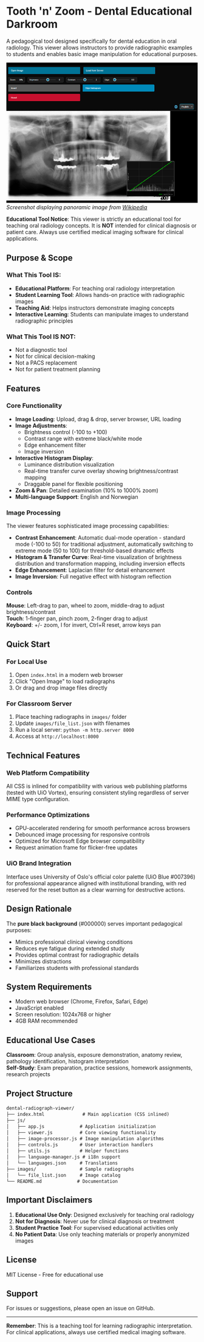 # Tooth 'n' Zoom - Dental Educational Darkroom

A pedagogical tool designed specifically for dental education in oral radiology. This viewer allows instructors to provide radiographic examples to students and enables basic image manipulation for educational purposes.

<p>
  <img src="docs/tooth-n-zoom-screenshot.png" alt="Panoramic radiograph example" width="600"><br>
  <em>Screenshot displaying panoramic image from
    <a href="https://en.wikipedia.org/wiki/Panoramic_radiograph">Wikipedia</a>
  </em>
</p>

**Educational Tool Notice**: This viewer is strictly an educational tool for teaching oral radiology concepts. It is **NOT** intended for clinical diagnosis or patient care. Always use certified medical imaging software for clinical applications.

## Purpose & Scope

### What This Tool IS:
- **Educational Platform**: For teaching oral radiology interpretation
- **Student Learning Tool**: Allows hands-on practice with radiographic images
- **Teaching Aid**: Helps instructors demonstrate imaging concepts
- **Interactive Learning**: Students can manipulate images to understand radiographic principles

### What This Tool IS NOT:
- Not a diagnostic tool
- Not for clinical decision-making
- Not a PACS replacement
- Not for patient treatment planning

## Features

### Core Functionality
- **Image Loading**: Upload, drag & drop, server browser, URL loading
- **Image Adjustments**: 
  - Brightness control (-100 to +100)
  - Contrast range with extreme black/white mode
  - Edge enhancement filter
  - Image inversion
- **Interactive Histogram Display**:
  - Luminance distribution visualization
  - Real-time transfer curve overlay showing brightness/contrast mapping
  - Draggable panel for flexible positioning
- **Zoom & Pan**: Detailed examination (10% to 1000% zoom)
- **Multi-language Support**: English and Norwegian

### Image Processing

The viewer features sophisticated image processing capabilities:
- **Contrast Enhancement**: Automatic dual-mode operation - standard mode (-100 to 50) for traditional adjustment, automatically switching to extreme mode (50 to 100) for threshold-based dramatic effects
- **Histogram & Transfer Curve**: Real-time visualization of brightness distribution and transformation mapping, including inversion effects
- **Edge Enhancement**: Laplacian filter for detail enhancement
- **Image Inversion**: Full negative effect with histogram reflection

### Controls

**Mouse**: Left-drag to pan, wheel to zoom, middle-drag to adjust brightness/contrast  
**Touch**: 1-finger pan, pinch zoom, 2-finger drag to adjust  
**Keyboard**: +/- zoom, I for invert, Ctrl+R reset, arrow keys pan

## Quick Start

### For Local Use
1. Open `index.html` in a modern web browser
2. Click "Open Image" to load radiographs
3. Or drag and drop image files directly

### For Classroom Server
1. Place teaching radiographs in `images/` folder
2. Update `images/file_list.json` with filenames
3. Run a local server: `python -m http.server 8000`
4. Access at `http://localhost:8000`

## Technical Features

### Web Platform Compatibility
All CSS is inlined for compatibility with various web publishing platforms (tested with UiO Vortex), ensuring consistent styling regardless of server MIME type configuration.

### Performance Optimizations
- GPU-accelerated rendering for smooth performance across browsers
- Debounced image processing for responsive controls
- Optimized for Microsoft Edge browser compatibility
- Request animation frame for flicker-free updates

### UiO Brand Integration
Interface uses University of Oslo's official color palette (UiO Blue #007396) for professional appearance aligned with institutional branding, with red reserved for the reset button as a clear warning for destructive actions.

## Design Rationale

The **pure black background** (#000000) serves important pedagogical purposes:
- Mimics professional clinical viewing conditions
- Reduces eye fatigue during extended study
- Provides optimal contrast for radiographic details
- Minimizes distractions
- Familiarizes students with professional standards

## System Requirements

- Modern web browser (Chrome, Firefox, Safari, Edge)
- JavaScript enabled
- Screen resolution: 1024x768 or higher
- 4GB RAM recommended

## Educational Use Cases

**Classroom**: Group analysis, exposure demonstration, anatomy review, pathology identification, histogram interpretation  
**Self-Study**: Exam preparation, practice sessions, homework assignments, research projects

## Project Structure

```
dental-radiograph-viewer/
├── index.html              # Main application (CSS inlined)
├── js/
│   ├── app.js             # Application initialization
│   ├── viewer.js          # Core viewing functionality
│   ├── image-processor.js # Image manipulation algorithms
│   ├── controls.js        # User interaction handlers
│   ├── utils.js           # Helper functions
│   ├── language-manager.js # i18n support
│   └── languages.json     # Translations
├── images/                # Sample radiographs
│   └── file_list.json     # Image catalog
└── README.md             # Documentation
```

## Important Disclaimers

1. **Educational Use Only**: Designed exclusively for teaching oral radiology
2. **Not for Diagnosis**: Never use for clinical diagnosis or treatment
3. **Student Practice Tool**: For supervised educational activities only
4. **No Patient Data**: Use only teaching materials or properly anonymized images

## License

MIT License - Free for educational use

## Support

For issues or suggestions, please open an issue on GitHub.

---

**Remember**: This is a teaching tool for learning radiographic interpretation. For clinical applications, always use certified medical imaging software.
